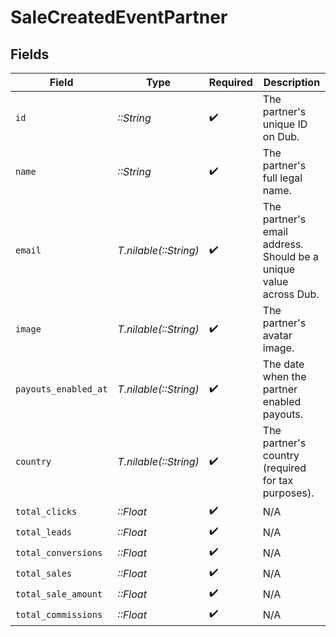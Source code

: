 # SaleCreatedEventPartner


## Fields

| Field                                                             | Type                                                              | Required                                                          | Description                                                       |
| ----------------------------------------------------------------- | ----------------------------------------------------------------- | ----------------------------------------------------------------- | ----------------------------------------------------------------- |
| `id`                                                              | *::String*                                                        | :heavy_check_mark:                                                | The partner's unique ID on Dub.                                   |
| `name`                                                            | *::String*                                                        | :heavy_check_mark:                                                | The partner's full legal name.                                    |
| `email`                                                           | *T.nilable(::String)*                                             | :heavy_check_mark:                                                | The partner's email address. Should be a unique value across Dub. |
| `image`                                                           | *T.nilable(::String)*                                             | :heavy_check_mark:                                                | The partner's avatar image.                                       |
| `payouts_enabled_at`                                              | *T.nilable(::String)*                                             | :heavy_check_mark:                                                | The date when the partner enabled payouts.                        |
| `country`                                                         | *T.nilable(::String)*                                             | :heavy_check_mark:                                                | The partner's country (required for tax purposes).                |
| `total_clicks`                                                    | *::Float*                                                         | :heavy_check_mark:                                                | N/A                                                               |
| `total_leads`                                                     | *::Float*                                                         | :heavy_check_mark:                                                | N/A                                                               |
| `total_conversions`                                               | *::Float*                                                         | :heavy_check_mark:                                                | N/A                                                               |
| `total_sales`                                                     | *::Float*                                                         | :heavy_check_mark:                                                | N/A                                                               |
| `total_sale_amount`                                               | *::Float*                                                         | :heavy_check_mark:                                                | N/A                                                               |
| `total_commissions`                                               | *::Float*                                                         | :heavy_check_mark:                                                | N/A                                                               |